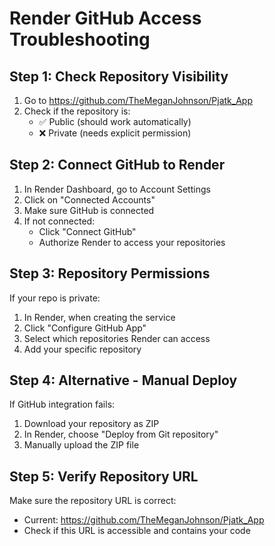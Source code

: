 # Render GitHub Access Troubleshooting

## Step 1: Check Repository Visibility
1. Go to https://github.com/TheMeganJohnson/Pjatk_App
2. Check if the repository is:
   - ✅ Public (should work automatically)
   - ❌ Private (needs explicit permission)

## Step 2: Connect GitHub to Render
1. In Render Dashboard, go to Account Settings
2. Click on "Connected Accounts" 
3. Make sure GitHub is connected
4. If not connected:
   - Click "Connect GitHub"
   - Authorize Render to access your repositories

## Step 3: Repository Permissions
If your repo is private:
1. In Render, when creating the service
2. Click "Configure GitHub App"
3. Select which repositories Render can access
4. Add your specific repository

## Step 4: Alternative - Manual Deploy
If GitHub integration fails:
1. Download your repository as ZIP
2. In Render, choose "Deploy from Git repository"
3. Manually upload the ZIP file

## Step 5: Verify Repository URL
Make sure the repository URL is correct:
- Current: https://github.com/TheMeganJohnson/Pjatk_App
- Check if this URL is accessible and contains your code
